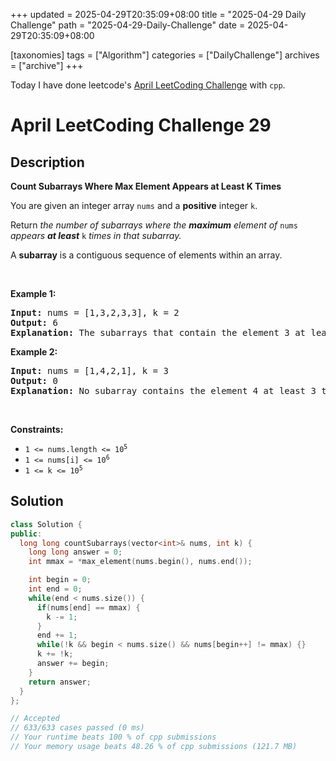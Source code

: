 +++
updated = 2025-04-29T20:35:09+08:00
title = "2025-04-29 Daily Challenge"
path = "2025-04-29-Daily-Challenge"
date = 2025-04-29T20:35:09+08:00

[taxonomies]
tags = ["Algorithm"]
categories = ["DailyChallenge"]
archives = ["archive"]
+++

Today I have done leetcode's [April LeetCoding Challenge](https://leetcode.com/problems/count-subarrays-where-max-element-appears-at-least-k-times/) with `cpp`.

<!-- more -->

# April LeetCoding Challenge 29

## Description

**Count Subarrays Where Max Element Appears at Least K Times**

<p>You are given an integer array <code>nums</code> and a <strong>positive</strong> integer <code>k</code>.</p>

<p>Return <em>the number of subarrays where the <strong>maximum</strong> element of </em><code>nums</code><em> appears <strong>at least</strong> </em><code>k</code><em> times in that subarray.</em></p>

<p>A <strong>subarray</strong> is a contiguous sequence of elements within an array.</p>

<p>&nbsp;</p>
<p><strong class="example">Example 1:</strong></p>

<pre>
<strong>Input:</strong> nums = [1,3,2,3,3], k = 2
<strong>Output:</strong> 6
<strong>Explanation:</strong> The subarrays that contain the element 3 at least 2 times are: [1,3,2,3], [1,3,2,3,3], [3,2,3], [3,2,3,3], [2,3,3] and [3,3].
</pre>

<p><strong class="example">Example 2:</strong></p>

<pre>
<strong>Input:</strong> nums = [1,4,2,1], k = 3
<strong>Output:</strong> 0
<strong>Explanation:</strong> No subarray contains the element 4 at least 3 times.
</pre>

<p>&nbsp;</p>
<p><strong>Constraints:</strong></p>

<ul>
	<li><code>1 &lt;= nums.length &lt;= 10<sup>5</sup></code></li>
	<li><code>1 &lt;= nums[i] &lt;= 10<sup>6</sup></code></li>
	<li><code>1 &lt;= k &lt;= 10<sup>5</sup></code></li>
</ul>


## Solution

``` cpp
class Solution {
public:
  long long countSubarrays(vector<int>& nums, int k) {
    long long answer = 0;
    int mmax = *max_element(nums.begin(), nums.end());

    int begin = 0;
    int end = 0;
    while(end < nums.size()) {
      if(nums[end] == mmax) {
        k -= 1;
      }
      end += 1;
      while(!k && begin < nums.size() && nums[begin++] != mmax) {}
      k += !k;
      answer += begin;
    }
    return answer;
  }
};

// Accepted
// 633/633 cases passed (0 ms)
// Your runtime beats 100 % of cpp submissions
// Your memory usage beats 48.26 % of cpp submissions (121.7 MB)
```
